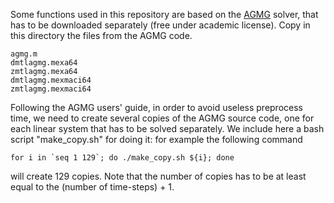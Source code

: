 Some functions used in this repository are based on the [AGMG](http://agmg.eu/) solver, that has to be downloaded separately (free under academic license).
Copy in this directory the files from the AGMG code.

```
agmg.m
dmtlagmg.mexa64
zmtlagmg.mexa64
dmtlagmg.mexmaci64
zmtlagmg.mexmaci64
```

Following the AGMG users' guide, in order to avoid useless
preprocess time, we need to create several copies of the
AGMG source code, one for each linear system that has to be
solved separately. We include here a bash script
"make_copy.sh" for doing it: for example the following command 

```
for i in `seq 1 129`; do ./make_copy.sh ${i}; done
```

will create 129 copies. Note that the number of copies has to be at least equal to the (number of time-steps) + 1. 



